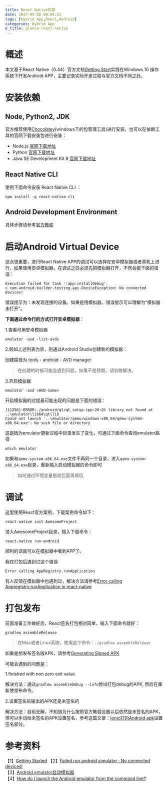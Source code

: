 ```yaml
---
title: React Native初探
date: 2017-05-28 00:59:21
tags: [Hybrid App,React,Android]
categories: Hybrid App
e_title: glance-react-native
---
```

# 概述
本文基于React Native（0.44）官方文档[Getting Start](https://facebook.github.io/react-native/docs/getting-started.html)实践在Windows 10 操作系统下开发Android APP，主要记录实际开发过程与官方文档不同之处。   

# 安装依赖   

## Node, Python2, JDK

官方推荐使用[Chocolatey](https://chocolatey.org/)(windows下的包管理工具)进行安装，也可以在依赖工具的官网下载安装包进行安装：   

- Node.js [官网下载地址](https://nodejs.org/en/)   
- Python [官网下载地址](https://www.python.org/downloads/)   
- Java SE Development Kit 8 [官网下载地址](http://www.oracle.com/technetwork/java/javase/downloads/jdk8-downloads-2133151.html)   

## React Native CLI

使用下面命令安装 React Native CLI ：   

```bazaar
npm install -g react-native-cli
```

## Android Development Environment

具体步骤请参考[官方教程](https://facebook.github.io/react-native/docs/getting-started.html#android-development-environment)   

# 启动Android Virtual Device

这点很重要，进行React Native APP的调试可以选择在安卓模拟器或者真机上进行，如果使用安卓模拟器，在调试之前必须先把模拟器打开，不然会报下面的错误：   

```bazaar
Execution failed for task ':app:installDebug'.
> com.android.builder.testing.api.DeviceException: No connected devices!
```

错误提示为：未发现连接的设备。如果是用模拟器，错误提示可以理解为“模拟器未打开”。   

**下面通过命令行的方式打开安卓模拟器**：

1.查看可用安卓模拟器

```bazaar
emulator -avd -list-avds
```

2.假如上述列表为空，则通过Android Studio创建新的模拟器：   

创建路径为 tools - android - AVD manager   

> 在创建的时候可能会遇到问题，如果不是预期，请谷歌解决。

3.开启模拟器

```bazaar
emulator -avd <AVD-name>
```

开启模拟器的过程最可能出现的问题是下面的错误：   

```bazaar
[11256]:ERROR:./android/qt/qt_setup.cpp:28:Qt library not found at ..\emulator\lib64\qt\lib
Could not launch '..\emulator/qemu/windows-x86_64/qemu-system-x86_64.exe': No such file or directory
```

这是因为emulator更新过程中目录发生了变化，可通过下面命令查询emulator路径   

```bazaar
which emulator
```

如果和`qemu-system-x86_64.exe`文件不再同一个目录，进入`qemu-system-x86_64.exe`目录，重新输入启动模拟器的命令即可   

> 如何通过环境变量更改后面再填坑

# 调试

这里使用React官方案例，下载案例命令如下：   

```bazaar
react-native init AwesomeProject
```

进入AwesomeProject目录，输入下面命令：   

```bazaar
react-native run-android
```

顺利的话就可以在模拟器中看到APP了。

我在打包后遇到过这个错误

```bazaar
Error calling AppRegistry.runApplication
```

有人反馈在模拟器中也遇到过，解决方法请参考[Error calling Appregistry.runApplication in react-native](https://stackoverflow.com/questions/43744156/error-calling-appregistry-runapplication-in-react-native)

# 打包发布

前面准备工作做好后，React签名打包相对简单，输入下面命令就好：   

```bazaar
gradlew assembleRelease
```

> 在Mac或者Linux系统，使用这个命令：`./gradlew assembleRelease`

如果是想发布签名版APK，请参考[Generating Signed APK](https://facebook.github.io/react-native/docs/signed-apk-android.html)

可能会遇到的问题是：

1.finished with non zero exit value

解决方法：通过`gradlew assembleDebug --info`尝试打包debug的APK, 然后在重新使发布命令。

2.设置签名后输出的APK还是未签名的

解决方法：目前无解，不知道为什么按照官方教程设置以后依然是未签名的APK，但可以手动给未签名的APK设置签名，参考这篇文章：[Ionic打包Android apk](http://xiaogliu.github.io/2017/05/13/Ionic%E6%89%93%E5%8C%85Android-apk/#2-3-设置签名)设置签名部分。

# 参考资料
【1】[Getting Started](https://facebook.github.io/react-native/docs/getting-started.html)
【2】[Failed run android simulator : No connected devices!](https://github.com/facebook/react-native/issues/3091)   
【3】[Android emulator启动模拟器](http://www.cnblogs.com/hautezwei/p/6719929.html)   
【4】[How do I launch the Android emulator from the command line?](https://stackoverflow.com/questions/4974568/how-do-i-launch-the-android-emulator-from-the-command-line)   
